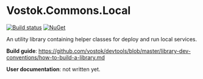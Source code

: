 # Vostok.Commons.Local

[![Build status](https://ci.appveyor.com/api/projects/status/github/vostok/commons.local?svg=true&branch=master)](https://ci.appveyor.com/project/vostok/commons.local/branch/master)
[![NuGet](https://img.shields.io/nuget/v/Vostok.Commons.Local.svg)](https://www.nuget.org/packages/Vostok.Commons.Local)

An utility library containing helper classes for deploy and run local services.


**Build guide**: https://github.com/vostok/devtools/blob/master/library-dev-conventions/how-to-build-a-library.md

**User documentation**: not written yet.